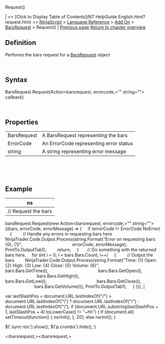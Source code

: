 ﻿










 


Request()







| &lt;&lt; [Click to Display Table of Contents](NT HelpGuide English.html?request.htm) &gt;&gt;
 [NinjaScript](ninjascript.htm) &gt; [Language Reference](language_reference_wip.htm) &gt; [Add On](add_on.htm) &gt; [BarsRequest](barsrequest.htm) &gt;
Request() | [Previous page](barsrequest.htm)
[Return to chapter overview](barsrequest.htm)










Definition
----------


Performs the bars request for a [BarsRequest](barsrequest.htm) object


 


Syntax
------


BarsRequest.Request(Action<barsrequest, errorcode,="" string=""> callback)


 


Properties
----------




|  |  |
| --- | --- |
| BarsRequest | A BarsRequest representing the bars |
| ErrorCode | An ErrorCode representing error status |
| string | A string representing error message |



 


 


Example
-------




| ns |
| --- |
| // Request the bars
barsRequest.Request(new Action<barsrequest, errorcode,="" string="">((bars, errorCode, errorMessage) =&gt;
{
     if (errorCode != ErrorCode.NoError)
     {
         // Handle any errors in requesting bars here
         NinjaTrader.Code.Output.Process(string.Format("Error on requesting bars: {0}, {1}",
                                         errorCode, errorMessage), PrintTo.OutputTab1);
         return;
     }
 
     // Do something with the returned bars here.
     for (int i = 0; i &lt; bars.Bars.Count; i++)
     {
         // Output the bars
         NinjaTrader.Code.Output.Process(string.Format("Time: {1} Open: {2} High: {3} Low: {4} Close: {5} Volume: {6}",
                                         bars.Bars.GetTime(i),
                                         bars.Bars.GetOpen(i),
                                         bars.Bars.GetHigh(i),
                                         bars.Bars.GetLow(i),
                                         bars.Bars.GetClose(i),
                                         bars.Bars.GetVolume(i)), PrintTo.OutputTab1);
     }
})); |






 
 var lastSlashPos = document.URL.lastIndexOf("/") &gt; document.URL.lastIndexOf("\\") ? document.URL.lastIndexOf("/") : document.URL.lastIndexOf("\\");
 if (document.URL.substring(lastSlashPos + 1, lastSlashPos + 4).toLowerCase() != "~hh") {
 if (document.all) setTimeout(function() {
 nsrInit();
 }, 20);
 else nsrInit();
 }
 
 
 $('.sync-toc').show();
 $('p.crumbs').hide();
 }
 
 
 



</barsrequest,></barsrequest,>